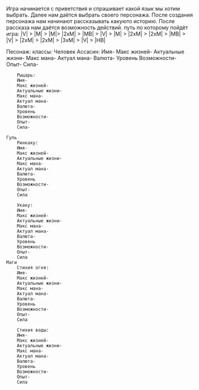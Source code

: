 Игра начинается с приветствия и спрашивает какой язык мы хотим выбрать. Далее нам даётся выбрать своего персонажа.
После создания персонажа нам начинают рассказывать какуюто историю. После рассказа нам даётся возможность действий.
путь по которому пойдёт игра:
 |V| > |M| > |M|> |2xM| > |MB| > |V| > |M| > |2xM| > |2xM| > |MB| > |V| > |2xM| > |2xM| > |3xM| > |V| > |HB|

Песонаж:
классы:
	Человек
		Ассасин:
		Имя-
		Макс жизней-
		Актуальные жизни-
		Макс мана-
		Актуал мана-
		Валюта-
		Уровень
		Возможности-
		Опыт-
		Сила-

		Рыцарь:
		Имя-
		Макс жизней-
		Актуальные жизни-
		Макс мана-
		Актуал мана-
		Валюта-
		Уровень
		Возможности-
		Опыт-
		Сила-

	Гуль
		Ринкаку:
		Имя-
		Макс жизней-
		Актуальные жизни-
		Макс мана-
		Актуал мана-
		Валюта-
		Уровень
		Возможности-
		Опыт-
		Сила

		Укаку:
		Имя-
		Макс жизней-
		Актуальные жизни-
		Макс мана-
		Актуал мана-
		Валюта-
		Уровень
		Возможности-
		Опыт-
		Сила
	Маги
		Стихия огня:
		Имя-
		Макс жизней-
		Актуальные жизни-
		Макс мана-
		Актуал мана-
		Валюта-
		Уровень
		Возможности-
		Опыт-
		Сила

		Стихия воды:
		Имя-
		Макс жизней-
		Актуальные жизни-
		Макс мана-
		Актуал мана-
		Валюта-
		Уровень
		Возможности-
		Опыт-
		Сила

